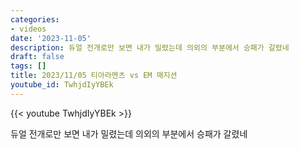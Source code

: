 ```yaml
---
categories:
- videos
date: '2023-11-05'
description: 듀얼 전개로만 보면 내가 밀렸는데 의외의 부분에서 승패가 갈렸네
draft: false
tags: []
title: 2023/11/05 티아라멘츠 vs EM 매지션
youtube_id: TwhjdIyYBEk
---
```



{{< youtube TwhjdIyYBEk >}}

듀얼 전개로만 보면 내가 밀렸는데 의외의 부분에서 승패가 갈렸네